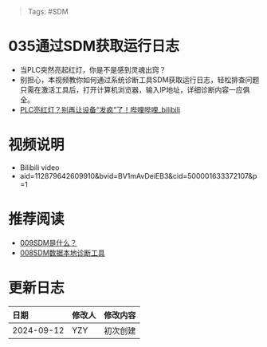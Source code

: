 > Tags: #SDM

# 035通过SDM获取运行日志

- 当PLC突然亮起红灯，你是不是感到灵魂出窍？
- 别担心，本视频教你如何通过系统诊断工具SDM获取运行日志，轻松排查问题 只需在激活工具后，打开计算机浏览器，输入IP地址，详细诊断内容一应俱全。
- [PLC亮红灯？别再让设备“发疯”了！哔哩哔哩_bilibili](https://www.bilibili.com/video/BV1mAvDeiEB3/?spm_id_from=333.788)

# 视频说明

- Bilibili video
- aid=112879642609910&bvid=BV1mAvDeiEB3&cid=500001633372107&p=1

# 推荐阅读

- [009SDM是什么？](009SDM是什么？.md)
- [008SDM数据本地诊断工具](../C07_工具/008SDM数据本地诊断工具.md)

# 更新日志

| 日期                             | 修改人 | 修改内容 |
| :----------------------------- | :-- | :--- |
| 2024-09-12 | YZY | 初次创建 |
